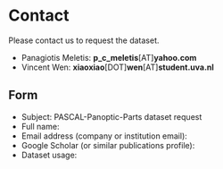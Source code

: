 # Contact

Please contact us to request the dataset.

* Panagiotis Meletis: **p_c_meletis**[AT]**yahoo.com**
* Vincent Wen: **xiaoxiao**[DOT]**wen**[AT]**student.uva.nl**

## Form

* Subject: PASCAL-Panoptic-Parts dataset request
* Full name:
* Email address (company or institution email):
* Google Scholar (or similar publications profile):
* Dataset usage:
